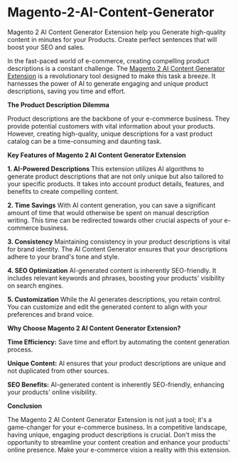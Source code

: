 # Magento-2-AI-Content-Generator
Magento 2 AI Content Generator Extension help you Generate high-quality content in minutes for your Products. Create perfect sentences that will boost your SEO and sales.

In the fast-paced world of e-commerce, creating compelling product descriptions is a constant challenge. The [Magento 2 AI Content Generator Extension](https://www.milople.com/magento-2-ai-content-generator.html) is a revolutionary tool designed to make this task a breeze. It harnesses the power of AI to generate engaging and unique product descriptions, saving you time and effort.

**The Product Description Dilemma**

Product descriptions are the backbone of your e-commerce business. They provide potential customers with vital information about your products. However, creating high-quality, unique descriptions for a vast product catalog can be a time-consuming and daunting task.

**Key Features of Magento 2 AI Content Generator Extension**

**1. AI-Powered Descriptions**
This extension utilizes AI algorithms to generate product descriptions that are not only unique but also tailored to your specific products. It takes into account product details, features, and benefits to create compelling content.

**2. Time Savings**
With AI content generation, you can save a significant amount of time that would otherwise be spent on manual description writing. This time can be redirected towards other crucial aspects of your e-commerce business.

**3. Consistency**
Maintaining consistency in your product descriptions is vital for brand identity. The AI Content Generator ensures that your descriptions adhere to your brand's tone and style.

**4. SEO Optimization**
AI-generated content is inherently SEO-friendly. It includes relevant keywords and phrases, boosting your products' visibility on search engines.

**5. Customization**
While the AI generates descriptions, you retain control. You can customize and edit the generated content to align with your preferences and brand voice.

**Why Choose Magento 2 AI Content Generator Extension?**

**Time Efficiency:** Save time and effort by automating the content generation process.

**Unique Content:** AI ensures that your product descriptions are unique and not duplicated from other sources.

**SEO Benefits:** AI-generated content is inherently SEO-friendly, enhancing your products' online visibility.

**Conclusion**

The Magento 2 AI Content Generator Extension is not just a tool; it's a game-changer for your e-commerce business. In a competitive landscape, having unique, engaging product descriptions is crucial. Don't miss the opportunity to streamline your content creation and enhance your products' online presence. Make your e-commerce vision a reality with this extension.
